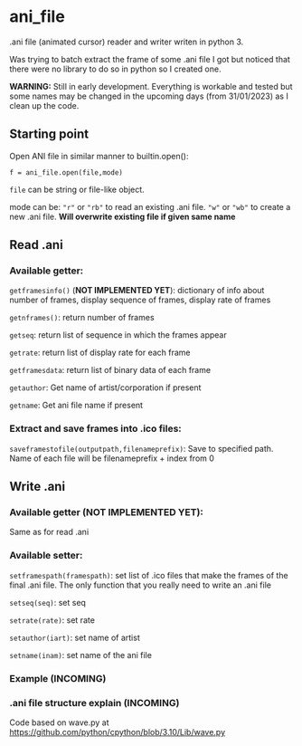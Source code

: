 # ani_file 
.ani file (animated cursor) reader and writer writen in python 3.

Was trying to batch extract the frame of some .ani file I got but noticed that there were no library to do so in python so I created one. 

**WARNING:** Still in early development. Everything is workable and tested but some names may be changed in the upcoming days (from 31/01/2023) as I clean up the code.
## Starting point
Open ANI file in similar manner to builtin.open():

    f = ani_file.open(file,mode)

`file` can be string or file-like object.

mode can be:
`"r"` or `"rb"` to read an existing .ani file.
`"w"` or `"wb"` to create a new .ani file. **Will overwrite existing file if given same name**

## Read .ani
### Available getter:

`getframesinfo()` (**NOT IMPLEMENTED YET**): dictionary of info about number of frames, display sequence of frames, display rate of frames

`getnframes()`: return number of frames

`getseq`: return list of sequence in which the frames appear

`getrate`: return list of display rate for each frame

`getframesdata`: return list of binary data of each frame

`getauthor`: Get name of artist/corporation if present

`getname`: Get ani file name if present

### Extract and save frames into .ico files:

`saveframestofile(outputpath,filenameprefix)`: Save to specified path. Name of each file will be filenameprefix + index from 0

## Write .ani
### Available getter (**NOT IMPLEMENTED YET**):
Same as for read .ani

### Available setter:

`setframespath(framespath)`: set list of .ico files that make the frames of the final .ani file. The only function that you really need to write an .ani file

`setseq(seq)`: set seq 

`setrate(rate)`: set rate

`setauthor(iart)`: set name of artist

`setname(inam)`: set name of the ani file

### Example (**INCOMING**)

### .ani file structure explain (**INCOMING**)



Code based on wave.py at https://github.com/python/cpython/blob/3.10/Lib/wave.py